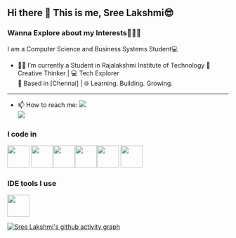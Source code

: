 ## Hi there 👋 This is me, Sree Lakshmi😎

### Wanna Explore about my Interests🏃‍♀️‍➡️

I am a Computer Science and Business Systems Student💻

- 👩‍🎓 I’m currently a Student in Rajalakshmi Institute of Technology
  🎨 Creative Thinker | 💻 Tech Explorer  
  📍 Based in [Chennai] | 🌐 Learning. Building. Growing.
---
- 📫 How to reach me:
  [<img src="https://img.shields.io/badge/LinkedIn-0077B5?style=for-the-badge&logo=linkedin&logoColor=white" />](https://www.linkedin.com/in/sree-luxxsh/)<br/> [<img src="https://img.shields.io/badge/instagram-d62976?style=for-the-badge&logo=instagram&logoColor=white" />](https://www.instagram.com/sree_luxxsh/)

 ### I code in
 
<img height="50" width="50" src="https://img.icons8.com/color/48/000000/python.png" />  <img height="50" width="50" src="https://img.icons8.com/color/48/000000/java-coffee-cup-logo.png" /><img height="50" width="50" src="https://img.icons8.com/color/48/000000/html-5.png" /><img height="50" width="50" src="https://img.icons8.com/color/48/000000/react-native.png"/><img height="50" width="50" src="https://img.icons8.com/color/48/000000/css3.png" /> <img height="50" width="50" src="https://img.icons8.com/color/48/000000/javascript.png"/>

### IDE tools I use

<img height="50" width="50" src="https://img.icons8.com/color/48/000000/visual-studio-code-2019.png"/>


[![Sree Lakshmi's github activity graph](https://github-readme-activity-graph.vercel.app/graph?username=sree-luxx&bg_color=0d0d0d&color=f3f1f3&line=4c9e65&point=f1eaea&area=true&hide_border=true)](https://github.com/ashutosh00710/github-readme-activity-graph)

